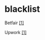 # blacklist

Betfair [[1]](https://i.imgur.com/G85qcBw.jpg)

Upwork [[1]](https://hackernoon.com/why-you-should-never-use-upwork-ever-5c62848bdf46)
